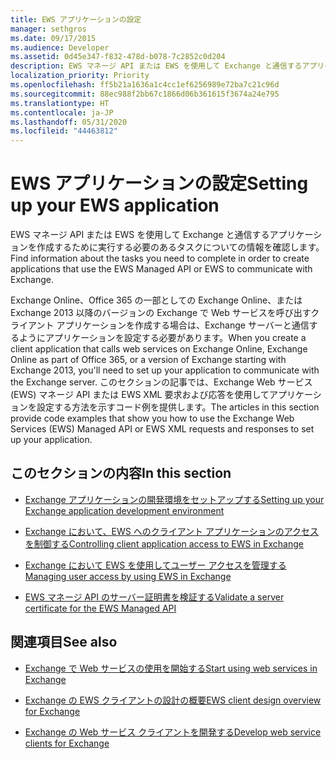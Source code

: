 ```yaml
---
title: EWS アプリケーションの設定
manager: sethgros
ms.date: 09/17/2015
ms.audience: Developer
ms.assetid: 0d45e347-f832-478d-b078-7c2852c0d204
description: EWS マネージ API または EWS を使用して Exchange と通信するアプリケーションを作成するために実行する必要のあるタスクについての情報を確認します。
localization_priority: Priority
ms.openlocfilehash: ff5b21a1636a1c4cc1ef6256989e72ba7c21c96d
ms.sourcegitcommit: 88ec988f2bb67c1866d06b361615f3674a24e795
ms.translationtype: HT
ms.contentlocale: ja-JP
ms.lasthandoff: 05/31/2020
ms.locfileid: "44463812"
---
```

# <a name="setting-up-your-ews-application"></a><span data-ttu-id="cc14f-103">EWS アプリケーションの設定</span><span class="sxs-lookup"><span data-stu-id="cc14f-103">Setting up your EWS application</span></span>

<span data-ttu-id="cc14f-104">EWS マネージ API または EWS を使用して Exchange と通信するアプリケーションを作成するために実行する必要のあるタスクについての情報を確認します。</span><span class="sxs-lookup"><span data-stu-id="cc14f-104">Find information about the tasks you need to complete in order to create applications that use the EWS Managed API or EWS to communicate with Exchange.</span></span> 
  
<span data-ttu-id="cc14f-105">Exchange Online、Office 365 の一部としての Exchange Online、または Exchange 2013 以降のバージョンの Exchange で Web サービスを呼び出すクライアント アプリケーションを作成する場合は、Exchange サーバーと通信するようにアプリケーションを設定する必要があります。</span><span class="sxs-lookup"><span data-stu-id="cc14f-105">When you create a client application that calls web services on Exchange Online, Exchange Online as part of Office 365, or a version of Exchange starting with Exchange 2013, you'll need to set up your application to communicate with the Exchange server.</span></span> <span data-ttu-id="cc14f-106">このセクションの記事では、Exchange Web サービス (EWS) マネージ API または EWS XML 要求および応答を使用してアプリケーションを設定する方法を示すコード例を提供します。</span><span class="sxs-lookup"><span data-stu-id="cc14f-106">The articles in this section provide code examples that show you how to use the Exchange Web Services (EWS) Managed API or EWS XML requests and responses to set up your application.</span></span>
  
## <a name="in-this-section"></a><span data-ttu-id="cc14f-107">このセクションの内容</span><span class="sxs-lookup"><span data-stu-id="cc14f-107">In this section</span></span>

- [<span data-ttu-id="cc14f-108">Exchange アプリケーションの開発環境をセットアップする</span><span class="sxs-lookup"><span data-stu-id="cc14f-108">Setting up your Exchange application development environment</span></span>](setting-up-your-exchange-application-development-environment.md)
    
- [<span data-ttu-id="cc14f-109">Exchange において、EWS へのクライアント アプリケーションのアクセスを制御する</span><span class="sxs-lookup"><span data-stu-id="cc14f-109">Controlling client application access to EWS in Exchange</span></span>](controlling-client-application-access-to-ews-in-exchange.md)
    
- [<span data-ttu-id="cc14f-110">Exchange において EWS を使用してユーザー アクセスを管理する</span><span class="sxs-lookup"><span data-stu-id="cc14f-110">Managing user access by using EWS in Exchange</span></span>](managing-user-access-by-using-ews-in-exchange.md)
    
- [<span data-ttu-id="cc14f-111">EWS マネージ API のサーバー証明書を検証する</span><span class="sxs-lookup"><span data-stu-id="cc14f-111">Validate a server certificate for the EWS Managed API</span></span>](how-to-validate-a-server-certificate-for-the-ews-managed-api.md)
    
## <a name="see-also"></a><span data-ttu-id="cc14f-112">関連項目</span><span class="sxs-lookup"><span data-stu-id="cc14f-112">See also</span></span>


- [<span data-ttu-id="cc14f-113">Exchange で Web サービスの使用を開始する</span><span class="sxs-lookup"><span data-stu-id="cc14f-113">Start using web services in Exchange</span></span>](start-using-web-services-in-exchange.md)
    
- [<span data-ttu-id="cc14f-114">Exchange の EWS クライアントの設計の概要</span><span class="sxs-lookup"><span data-stu-id="cc14f-114">EWS client design overview for Exchange</span></span>](ews-client-design-overview-for-exchange.md)
    
- [<span data-ttu-id="cc14f-115">Exchange の Web サービス クライアントを開発する</span><span class="sxs-lookup"><span data-stu-id="cc14f-115">Develop web service clients for Exchange</span></span>](develop-web-service-clients-for-exchange.md)
    

